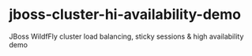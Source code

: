 # jboss-cluster-hi-availability-demo
JBoss WildfFly cluster load balancing, sticky sessions &amp; high availability demo
